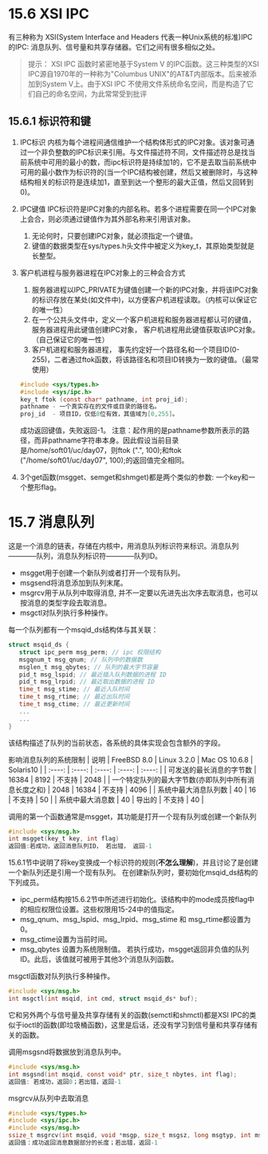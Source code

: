 # 15.6 XSI IPC
有三种称为 XSI(System Interface and Headers 代表一种Unix系统的标准)IPC 的IPC: 消息队列、信号量和共享存储器。它们之间有很多相似之处。
>提示：
> XSI IPC 函数时紧密地基于System V 的IPC函数。这三种类型的XSI IPC源自1970年的一种称为"Columbus UNIX"的AT&T内部版本。后来被添加到System V上。由于XSI IPC
不使用文件系统命名空间，而是构造了它们自己的命名空间，为此常常受到批评

## 15.6.1 标识符和键
1. IPC标识
   内核为每个进程间通信维护一个结构体形式的IPC对象。该对象可通过一个非负整数的IPC标识来引用。与文件描述符不同，文件描述符总是找当前系统中可用的最小的数，而ipc标识符是持续加1的，它不是去取当前系统中可用的最小数作为标识符的(当一个IPC结构被创建，然后又被删除时，与这种结构相关的标识符是连续加1，直至到达一个整形的最大正值，然后又回转到0)。
2. IPC键值
   IPC标识符是IPC对象的内部名称。若多个进程需要在同一个IPC对象上会合，则必须通过键值作为其外部名称来引用该对象。
   1) 无论何时，只要创建IPC对象，就必须指定一个键值。
   2) 键值的数据类型在sys/types.h头文件中被定义为key_t，其原始类型就是长整型。
3. 客户机进程与服务器进程在IPC对象上的三种会合方式
   1) 服务器进程以IPC_PRIVATE为键值创建一个新的IPC对象，并将该IPC对象的标识存放在某处(如文件中)，以方便客户机进程读取。（内核可以保证它的唯一性）
   2) 在一个公共头文件中，定义一个客户机进程和服务器进程都认可的键值，服务器进程用此键值创建IPC对象， 客户机进程用此键值获取该IPC对象。（自己保证它的唯一性）
   3) 客户机进程和服务器进程， 事先约定好一个路径名和一个项目ID(0-255)，二者通过ftok函数，将该路径名和项目ID转换为一致的键值。（最常使用）
   ```c
   #include <sys/types.h>
   #include <sys/ipc.h>
   key_t ftok (const char* pathname, int proj_id);
   pathname - 一个真实存在的文件或目录的路径名。
   proj_id  - 项目ID，仅低8位有效，其值域为[0,255]。
   ```
   成功返回键值，失败返回-1。
注意：起作用的是pathname参数所表示的路径，而非pathname字符串本身。因此假设当前目录是/home/soft01/uc/day07，则ftok (".", 100);和ftok ("/home/soft01/uc/day07", 100);的返回值完全相同。

4. 3个get函数(msgget、semget和shmget)都是两个类似的参数: 一个key和一个整形flag。

# 15.7 消息队列
这是一个消息的链表，存储在内核中，用消息队列标识符来标识。消息队列————队列，消息队列标识符————队列ID。

- msgget用于创建一个新队列或者打开一个现有队列。
- msgsend将消息添加到队列末尾。
- msgrcv用于从队列中取得消息, 并不一定要以先进先出次序去取消息，也可以按消息的类型字段去取消息。
- msgctl对队列执行多种操作。

每一个队列都有一个msqid_ds结构体与其关联：
```c
struct msqid_ds { 
   struct ipc_perm msg_perm; // ipc 权限结构 
   msgqnum_t msg_qnum; // 队列中的数据数 
   msglen_t msg_qbytes; // 队列的最大字节容量 
   pid_t msg_lspid; // 最近插入队列数据的进程 ID 
   pid_t msg_lrpid; // 最近取出数据的进程 ID 
   time_t msg_stime; // 最近入队时间 
   time_t msg_rtime; // 最近出队时间 
   time_t msg_ctime; // 最近更新时间 
   ... 
   ... 
}  
```
该结构描述了队列的当前状态，各系统的具体实现会包含额外的字段。

影响消息队列的系统限制
| 说明 | FreeBSD 8.0 | Linux 3.2.0 | Mac OS 10.6.8 | Solaris10 |
| :----: | :----: | :----: | :----: | :----: |
| 可发送的最长消息的字节数 | 16384 | 8192 | 不支持 | 2048 |
| 一个特定队列的最大字节数(亦即队列中所有消息长度之和) | 2048 | 16384 | 不支持 | 4096 |
| 系统中最大消息队列数 | 40 | 16 | 不支持 | 50 |
| 系统中最大消息数 | 40 | 导出的 | 不支持 | 40 |

调用的第一个函数通常是msgget，其功能是打开一个现有队列或创建一个新队列
```c
#include <sys/msg.h>
int msgget(key_t key, int flag)
返回值:若成功，返回消息队列ID， 若出错， 返回-1
```
15.6.1节中说明了将key变换成一个标识符的规则(**不怎么理解**)，并且讨论了是创建一个新队列还是引用一个现有队列。
在创建新队列时，要初始化msqid_ds结构的下列成员。
- ipc_perm结构按15.6.2节中所述进行初始化。该结构中的mode成员按flag中的相应权限位设置。这些权限用15-24中的值指定。
- msg_qnum、msg_lspid、msg_lrpid、msg_stime 和 msg_rtime都设置为0。
- msg_ctime设置为当前时间。
- msg_qbytes 设置为系统限制值。
若执行成功，msgget返回非负值的队列ID。此后，该值就可被用于其他3个消息队列函数。

msgctl函数对队列执行多种操作。 
```c
#include <sys/msg.h>
int msgctl(int msqid, int cmd, struct msqid_ds* buf);
```
它和另外两个与信号量及共享存储有关的函数(semctl和shmctl)都是XSI IPC的类似于ioctl的函数(即垃圾桶函数)，这里是后话，还没有学习到信号量和共享存储有关的函数。


调用msgsnd将数据放到消息队列中。
```c
#include <sys/msg.h>
int msgsnd(int msqid, const void* ptr, size_t nbytes, int flag);
返回值: 若成功，返回0；若出错，返回-1
```


msgrcv从队列中去取消息
```c
#include <sys/types.h>
#include <sys/ipc.h>
#include <sys/msg.h>
ssize_t msgrcv(int msqid, void *msgp, size_t msgsz, long msgtyp, int msgflg);
返回值：成功返回消息数据部分的长度；若出错，返回-1
```
